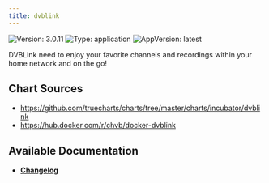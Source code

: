 ```yaml
---
title: dvblink
---
```


![Version: 3.0.11](https://img.shields.io/badge/Version-3.0.11-informational?style=flat-square) ![Type: application](https://img.shields.io/badge/Type-application-informational?style=flat-square) ![AppVersion: latest](https://img.shields.io/badge/AppVersion-latest-informational?style=flat-square)

DVBLink need to enjoy your favorite channels and recordings within your home network and on the go!

## Chart Sources

- https://github.com/truecharts/charts/tree/master/charts/incubator/dvblink
- https://hub.docker.com/r/chvb/docker-dvblink

## Available Documentation

- [**Changelog**](./CHANGELOG.md)
